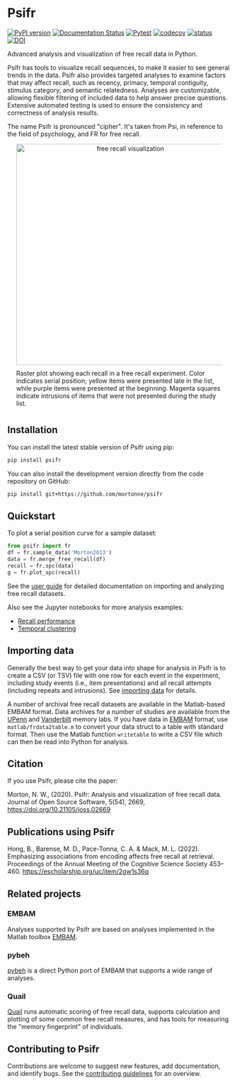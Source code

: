 # Psifr
[![PyPI version](https://badge.fury.io/py/psifr.svg)](https://badge.fury.io/py/psifr)
[![Documentation Status](https://readthedocs.org/projects/psifr/badge/?version=latest)](https://psifr.readthedocs.io/en/latest/?badge=latest)
[![Pytest](https://github.com/mortonne/psifr/actions/workflows/pytest.yml/badge.svg)](https://github.com/mortonne/psifr/actions/workflows/pytest.yml)
[![codecov](https://codecov.io/gh/mortonne/psifr/branch/master/graph/badge.svg)](https://codecov.io/gh/mortonne/psifr)
[![status](https://joss.theoj.org/papers/712d4452e465229d61d0e281d3d6f299/status.svg)](https://joss.theoj.org/papers/712d4452e465229d61d0e281d3d6f299)
[![DOI](https://zenodo.org/badge/248593723.svg)](https://zenodo.org/badge/latestdoi/248593723)

Advanced analysis and visualization of free recall data in Python.

Psifr has tools to visualize recall sequences, to make it easier to see general trends in the data. Psifr also provides targeted analyses to examine factors that may affect recall, such as recency, primacy, temporal contiguity, stimulus category, and semantic relatedness. Analyses are customizable, allowing flexible filtering of included data to help answer precise questions. Extensive automated testing is used to ensure the consistency and correctness of analysis results. 

The name Psifr is pronounced "cipher". It's taken from Psi, in reference to the field of psychology, and FR for free recall.

<div align="center">
  <div style="max-width:500px; margin:0 20px;">
    <img src="https://github.com/mortonne/psifr/blob/master/images/raster.png" alt="free recall visualization" width="500px">
    <div style="text-align:left; padding:10px 0;">
      Raster plot showing each recall in a free recall experiment. Color indicates serial position; yellow items were presented late in the list, while purple items were presented at the beginning. Magenta squares indicate intrusions of items that were not presented during the study list.
    </div>
  </div>
</div>

## Installation

You can install the latest stable version of Psifr using pip:

```bash
pip install psifr
```

You can also install the development version directly from the code
repository on GitHub:

```bash
pip install git+https://github.com/mortonne/psifr
```

## Quickstart

To plot a serial position curve for a sample dataset:

```python
from psifr import fr
df = fr.sample_data('Morton2013')
data = fr.merge_free_recall(df)
recall = fr.spc(data)
g = fr.plot_spc(recall)
```

See the [user guide](https://psifr.readthedocs.io/en/latest/guide/overview.html) for detailed documentation on importing and analyzing free recall datasets.

Also see the Jupyter notebooks for more analysis examples:
* [Recall performance](https://github.com/mortonne/psifr-notebooks/blob/master/demo_recall.ipynb)
* [Temporal clustering](https://github.com/mortonne/psifr-notebooks/blob/master/demo_lag_crp.ipynb)

## Importing data

Generally the best way to get your data into shape for analysis in Psifr is to create a CSV (or TSV) file with one row for each event in the experiment, including study events (i.e., item presentations) and all recall attempts (including repeats and intrusions).
See [importing data](https://psifr.readthedocs.io/en/latest/guide/import.html) for details.

A number of archival free recall datasets are available in the Matlab-based EMBAM format.
Data archives for a number of studies are available from the [UPenn](https://memory.psych.upenn.edu/Data_Archive) and [Vanderbilt](https://memory.psy.vanderbilt.edu/w/index.php/Publications) memory labs.
If you have data in [EMBAM](https://github.com/vucml/EMBAM) format, use `matlab/frdata2table.m` to convert your data struct to a table with standard format.
Then use the Matlab function `writetable` to write a CSV file which can then be read into Python for analysis.

## Citation

If you use Psifr, please cite the paper:

Morton, N. W., (2020). 
Psifr: Analysis and visualization of free recall data. 
Journal of Open Source Software, 5(54), 2669, https://doi.org/10.21105/joss.02669

## Publications using Psifr

Hong, B., Barense, M. D., Pace-Tonna, C. A. & Mack, M. L. (2022). 
Emphasizing associations from encoding affects free recall at retrieval. 
Proceedings of the Annual Meeting of the Cognitive Science Society 453–460.
https://escholarship.org/uc/item/2gw1s36q

## Related projects

### EMBAM
Analyses supported by Psifr are based on analyses implemented in the Matlab toolbox [EMBAM](https://github.com/vucml/EMBAM).

### pybeh
[pybeh](https://github.com/pennmem/pybeh) is a direct Python port of EMBAM that supports a wide range of analyses.

### Quail
[Quail](https://github.com/ContextLab/quail) runs automatic scoring of free recall data, supports calculation and plotting of some common free recall measures, and has tools for measuring the "memory fingerprint" of individuals.

## Contributing to Psifr

Contributions are welcome to suggest new features, add documentation, and identify bugs. See the [contributing guidelines](.github/CONTRIBUTING.md) for an overview. 

